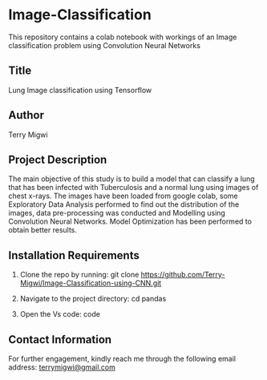 # Image-Classification
This repository contains a colab notebook with workings of an Image classification problem using Convolution Neural Networks

## Title
Lung Image classification using Tensorflow

## Author
Terry Migwi

## Project Description

The main objective of this study is to build a model that can classify a lung that has been infected with Tuberculosis and a normal lung using images of chest x-rays. The images have been loaded from google colab, some Exploratory Data Analysis performed to find out the distribution of the images, data pre-processing was conducted and Modelling using Convolution Neural Networks. Model Optimization has been performed to obtain better results.
  
## Installation Requirements
1. Clone the repo by running: git clone https://github.com/Terry-Migwi/Image-Classification-using-CNN.git

2. Navigate to the project directory: cd pandas

3. Open the Vs code: code

## Contact Information
For further engagement, kindly reach me through the following email address: terrymigwi@gmail.com

